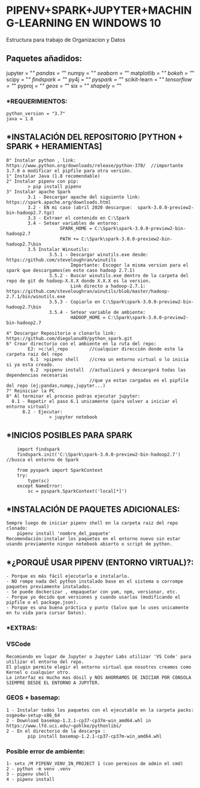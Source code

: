 # PIPENV+SPARK+JUPYTER+MACHING-LEARNING EN WINDOWS 10
Estructura para trabajo de Organizacion y Datos

## Paquetes añadidos:
jupyter = "*"
pandas = "*"
numpy = "*"
seaborn = "*"
matplotlib = "*"
bokeh = "*"
scipy = "*"
findspark = "*"
py4j = "*"
pyspark = "*"
scikit-learn = "*"
tensorflow = "*"
pyproj = "*"
geos = "*"
six = "*"
shapely = "*"

### *REQUERIMIENTOS:
	python_version = "3.7"
	java = 1.8
	
## *INSTALACIÓN DEL REPOSITORIO [PYTHON + SPARK + HERAMIENTAS]
	
	0° Instalar python , link: https://www.python.org/downloads/release/python-370/  //importante 3.7.0 o modificar el pipfile para otra versión.
	1° Instalar Java (1.8 recomendable)
	2° Instalar pipenv con pip:
			> pip install pipenv
	3° Instalar apache Spark
			3.1 - Descargar apache del siguiente link: https://spark.apache.org/downloads.html
			3.2 - EN mi caso (abril 2020 descargue:  spark-3.0.0-preview2-bin-hadoop2.7.tgz)
			3.3 - Extraer el contenido en C:\Spark
			3.4 - Setear variables de entorno:
						SPARK_HOME = C:\Spark\spark-3.0.0-preview2-bin-hadoop2.7
						PATH += C:\Spark\spark-3.0.0-preview2-bin-hadoop2.7\bin
			3.5 Instalar Winsutils:
					3.5.1 - Descargar winutils.exe desde: https://github.com/steveloughran/winutils
							Importante: Escoger la misma version para el spark que descargamos(en este caso hadoop 2.7.1)
					3.5.2 - Buscar winutils.exe dentro de la carpeta del repo de git de hadoop-X.X.X donde X.X.X es la version.
							Link directo a hadoop-2.7.1: https://github.com/steveloughran/winutils/blob/master/hadoop-2.7.1/bin/winutils.exe
					3.5.3 - Copiarlo en C:\Spark\spark-3.0.0-preview2-bin-hadoop2.7\bin
					3.5.4 - Setear variable de ambiente:
							HADOOP_HOME = C:\Spark\spark-3.0.0-preview2-bin-hadoop2.7
			
	4° Descargar Repositorio o clonarlo link: https://github.com/diegolanu89/python_spark.git
	6° Crear directorio con el ambiente en la ruta del repo:
		    EJ: >c:\el_repo		   //cualquier dirección donde este la carpeta raiz del repo
			 6.1  >pipenv shell    //crea un entorno virtual o lo inicia si ya esta creado.
			 6.2  >pipenv install  //actualizará y descargará todas las dependencias necesarias 
							       //que ya estan cargadas en el pipfile del repo (ej;pandas,numpy,jupyter...)
	7° Reiniciar la PC
	8° Al terminar el proceso podras ejecutar jupyter:
      8.1 - Repetir el paso 6.1 unicamente (para volver a iniciar el entorno virtual)
		  8.2 - Ejecutar:
                    > jupyter notebook

## *INICIOS POSIBLES PARA SPARK
	
		import findspark 
		findspark.init('C:\Spark\spark-3.0.0-preview2-bin-hadoop2.7')   //busca el entorno de Spark
		
		from pyspark import SparkContext
		try: 
			type(sc)
		except NameError:
			sc = pyspark.SparkContext('local[*]')
			
## *INSTALACIÓN DE PAQUETES ADICIONALES:
	Sempre luego de iniciar pipenv shell en la carpeta raiz del repo clonado:
		pipenv install 'nombre_del_paquete'
	Recomendación:instalar los paquetes en el entorno nuevo sin estar usando previamente ningun notebook abierto o script de python.
		
## *¿PORQUÉ USAR PIPENV (ENTORNO VIRTUAL)?:
	- Porque es más fácil ejecutarlo e instalarlo.
	- NO rompe nada del python instalado base en el sistema o corrompe paquetes previamente instalados.
	- Se puede dockerizar , empaquetar con yam, npm, versionar, etc.
	- Porque yo decido que versiones y cuando usarlas (modificando el pipfile o el package.json).
	- Porque es una buena práctica y punto (Salvo que lo uses unicamente en tu vida para cursar Datos).

### *EXTRAS:
###	VSCode
	Recomiendo en lugar de Jupyter o Jupyter Labs utilizar 'VS Code' para utilizar el entorno del repo. 
	El plugin permite elegir el entorno virtual que nosotros creamos como Kernel o cualquier otro.
	La interfaz es mucho mas dósil y NOS AHORRAMOS DE INICIAR POR CONSOLA SIEMPRE DESDE EL ENTORNO A JUPYTER.

### 	GEOS + basemap:
	1 - Instalar todos los paquetes con el ejecutable en la carpeta packs:  osgeo4w-setup-x86_64
	2 - Download basemap‑1.2.1‑cp37‑cp37m‑win_amd64.whl in https://www.lfd.uci.edu/~gohlke/pythonlibs/
	2 - En el directorio de la descarga : 
			pip install basemap‑1.2.1‑cp37‑cp37m‑win_amd64.whl

### Posible error de ambiente:
	1- setx /M PIPENV_VENV_IN_PROJECT 1 (con permisos de admin el cmd)
	2 - python -m venv .venv 
	3 - pipenv shell
	4 - pipenv install